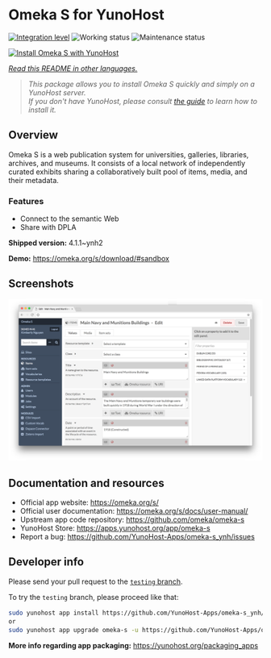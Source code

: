 <!--
N.B.: This README was automatically generated by <https://github.com/YunoHost/apps/tree/master/tools/readme_generator>
It shall NOT be edited by hand.
-->

# Omeka S for YunoHost

[![Integration level](https://dash.yunohost.org/integration/omeka-s.svg)](https://ci-apps.yunohost.org/ci/apps/omeka-s/) ![Working status](https://ci-apps.yunohost.org/ci/badges/omeka-s.status.svg) ![Maintenance status](https://ci-apps.yunohost.org/ci/badges/omeka-s.maintain.svg)

[![Install Omeka S with YunoHost](https://install-app.yunohost.org/install-with-yunohost.svg)](https://install-app.yunohost.org/?app=omeka-s)

*[Read this README in other languages.](./ALL_README.md)*

> *This package allows you to install Omeka S quickly and simply on a YunoHost server.*  
> *If you don't have YunoHost, please consult [the guide](https://yunohost.org/install) to learn how to install it.*

## Overview

Omeka S is a web publication system for universities, galleries, libraries, archives, and museums. It consists of a local network of independently curated exhibits sharing a collaboratively built pool of items, media, and their metadata.

### Features

- Connect to the semantic Web
- Share with DPLA

**Shipped version:** 4.1.1~ynh2

**Demo:** <https://omeka.org/s/download/#sandbox>

## Screenshots

![Screenshot of Omeka S](./doc/screenshots/omeka-s.png)

## Documentation and resources

- Official app website: <https://omeka.org/s/>
- Official user documentation: <https://omeka.org/s/docs/user-manual/>
- Upstream app code repository: <https://github.com/omeka/omeka-s>
- YunoHost Store: <https://apps.yunohost.org/app/omeka-s>
- Report a bug: <https://github.com/YunoHost-Apps/omeka-s_ynh/issues>

## Developer info

Please send your pull request to the [`testing` branch](https://github.com/YunoHost-Apps/omeka-s_ynh/tree/testing).

To try the `testing` branch, please proceed like that:

```bash
sudo yunohost app install https://github.com/YunoHost-Apps/omeka-s_ynh/tree/testing --debug
or
sudo yunohost app upgrade omeka-s -u https://github.com/YunoHost-Apps/omeka-s_ynh/tree/testing --debug
```

**More info regarding app packaging:** <https://yunohost.org/packaging_apps>
